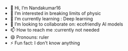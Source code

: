 - 👋 Hi, I’m Nandakumar16
- 👀 I’m interested in breaking limits of physic
- 🌱 I’m currently learning : Deep learning 
- 💞️ I’m looking to collaborate on: ecofriendly AI models 
- 📫 How to reach me :currently not needed
- 😄 Pronouns: ruler
- ⚡ Fun fact: I don't know anything

<!---
Nandakumar16/Nandakumar16 is a ✨ special ✨ repository because its `README.md` (this file) appears on your GitHub profile.
You can click the Preview link to take a look at your changes.
--->
